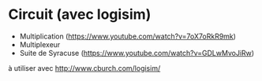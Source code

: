 # Circuit (avec logisim)

* Multiplication (https://www.youtube.com/watch?v=7oX7oRkR9mk)
* Multiplexeur
* Suite de Syracuse (https://www.youtube.com/watch?v=GDLwMvoJiRw)

à utiliser avec http://www.cburch.com/logisim/
